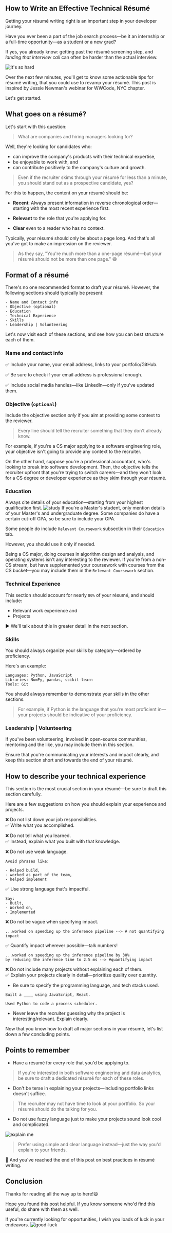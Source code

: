## How to Write an Effective Technical Résumé

Getting your résumé writing right is an important step in your developer journey.

Have you ever been a part of the job search process—be it an internship or a full-time opportunity—as a student or a new grad? 

If yes, you already know: getting past the résumé screening step, and *landing that interview call* can often be harder than the actual interview.

![It's so hard](https://media.giphy.com/media/A5vvxQfVGVbInEXzTa/giphy.gif)

Over the next few minutes, you'll get to know some actionable tips for résumé writing, that you could use to revamp your résumé. This post is inspired by Jessie Newman's webinar for WWCode, NYC chapter.

Let's get started.

## What goes on a résumé?
Let's start with this question:
>What are companies and hiring managers looking for?

Well, they're looking for candidates who:
- can improve the company's products with their technical expertise,
- be enjoyable to work with, and
- can contribute positively to the company's culture and growth.

> Even if the recruiter skims through your résumé for less than a minute, you should stand out as a prospective candidate, yes?

For this to happen, the content on your résumé should be:
- **Recent**: Always present information in reverse chronological order—starting with the most recent experience first.
- **Relevant** to the role that you're applying for.

- **Clear** even to a reader who has no context.

Typically, your résumé should only be about a page long. And that's all you've got to make an impression on the reviewer.

> As they say, "You're much more than a one-page résumé—but your résumé should not be more than one page." 😄

## Format of a résumé
There's no one recommended format to draft your résumé. However, the following sections should typically be present:
```
- Name and Contact info
- Objective (optional)
- Education
- Technical Experience
- Skills
- Leadership | Volunteering
```
Let's now visit each of these sections, and see how you can best structure each of them.

### Name and contact info
✅ Include your name, your email address, links to your portfolio/GitHub.

✅ Be sure to check if your email address is professional enough.

✅ Include social media handles—like LinkedIn—only if you've updated them.


### Objective (`optional`)
Include the objective section *only* if you aim at providing some context to the reviewer.

> Every line should tell the recruiter something that they don't already know.

For example, if you're a CS major applying to a software engineering role, your objective isn't going to provide any context to the recruiter. 

On the other hand, suppose you're a professional accountant, who's looking to break into software development. Then, the objective tells the recruiter upfront that you're trying to switch careers—and they won't look for a CS degree or developer experience as they skim through your résumé.

### Education 
Always cite details of your education—starting from your highest qualification first. 
![study](https://media.giphy.com/media/6XX4V0O8a0xdS/giphy.gif)
If you're a Master's student, only mention details of your Master's and undergraduate degree. Some companies do have a certain cut-off GPA, so be sure to include your GPA.

Some people do include `Relevant Coursework` subsection in their `Education` tab.

However, you should use it only if needed.

Being a CS major, doing courses in algorithm design and analysis, and operating systems isn't any interesting to the reviewer. If you're from a non-CS stream, but have supplemented your coursework with courses from the CS bucket—you may include them in the `Relevant Coursework` section.

### Technical Experience
This section should account for nearly `80%` of your résumé, and should include:
- Relevant work experience and
- Projects

▶ We'll talk about this in greater detail in the next section.

### Skills
You should always organize your skills by category—ordered by proficiency.

Here's an example:
```
Languages: Python, JavaScript
Libraries: NumPy, pandas, scikit-learn
Tools: Git
```
You should always remember to demonstrate your skills in the other sections.

> For example, if Python is the language that you're most proficient in—your projects should be indicative of your proficiency.

### Leadership | Volunteering 
If you've been volunteering, involved in open-source communities, mentoring and the like, you may include them in this section.

Ensure that you're communicating your interests and impact clearly, and keep this section short and towards the end of your résumé.

## How to describe your technical experience 
This section is the most crucial section in your résumé—be sure to draft this section carefully.

Here are a few suggestions on how you should explain your experience and projects.

❌ Do not list down your job responsibilities. <br>
✅ Write what you accomplished.

❌ Do not tell what you learned. <br>
✅ Instead, explain what you built with that knowledge.

❌ Do not use weak language. <br>
```
Avoid phrases like:

- Helped build, 
- worked as part of the team,
- helped implement
```
✅ Use strong language that's impactful.
```
Say:
- Built,
- Worked on,
- Implemented
```
❌ Do not be vague when specifying impact. <br>
```
...worked on speeding up the inference pipeline --> # not quantifying impact
```
✅ Quantify impact wherever possible—talk numbers!
```
...worked on speeding up the inference pipeline by 30% 
by reducing the inference time to 2.5 ms --> #quantifying impact
```
❌ Do not include many projects without explaining each of them. <br>
✅ Explain your projects clearly in detail—prioritize quality over quantity.
- Be sure to specify the programming language, and tech stacks used.

```
Built a ____ using JavaScript, React.

Used Python to code a process scheduler.

```
- Never leave the recruiter guessing why the project is interesting/relevant. Explain clearly.

Now that you know how to draft all major sections in your résumé, let's list down a few concluding points.

## Points to remember 
- Have a résumé for every role that you'd be applying to.
> If you're interested in both software engineering and data analytics, be sure to draft a dedicated résumé for each of these roles. 
- Don't be terse in explaining your projects—including portfolio links doesn't suffice. 
> The recruiter may not have time to look at your portfolio. So your  résumé should do the talking for you. 
- Do not use fuzzy language just to make your projects sound look cool and complicated.

![explain me](https://media.giphy.com/media/WsNbxuFkLi3IuGI9NU/giphy.gif)

> Prefer using simple and clear language instead—just the way you'd explain to your friends.

🎯 And you've reached the end of this post on best practices in résumé writing. 

## Conclusion
Thanks for reading all the way up to here!😄

Hope you found this post helpful. If you know someone who'd find this useful, do share with them as well.

If you're currently looking for opportunities, I wish you loads of luck in your endeavors. 
![good-luck](https://media.giphy.com/media/12XDYvMJNcmLgQ/giphy.gif)